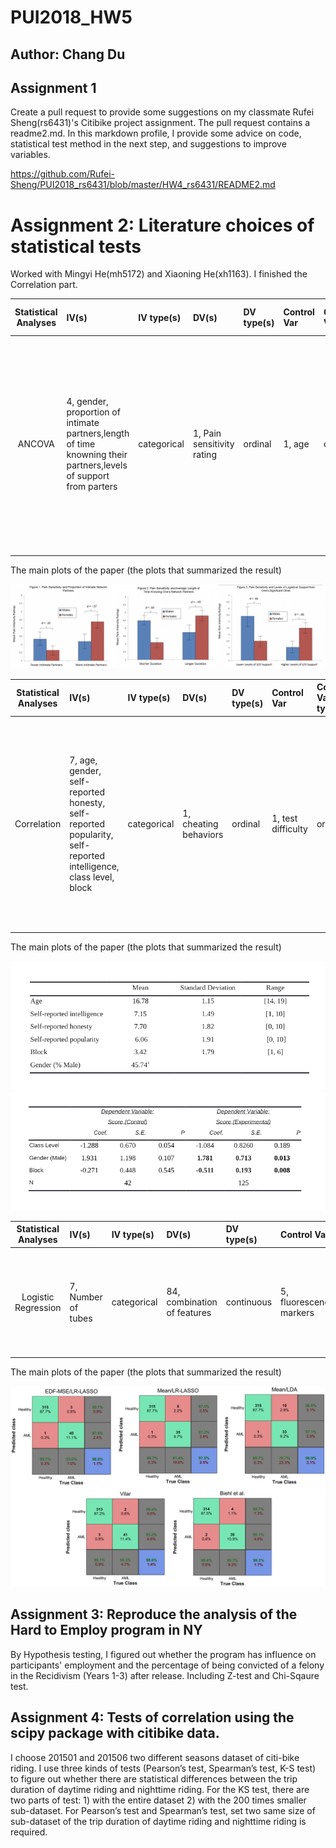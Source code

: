 # PUI2018_HW5
## Author: Chang Du

## Assignment 1
Create a pull request to provide some suggestions on my classmate Rufei Sheng(rs6431)'s Citibike project assignment. The pull request contains a readme2.md. In this markdown profile, I provide some advice on code, statistical test method in the next step, and suggestions to improve variables.

https://github.com/Rufei-Sheng/PUI2018_rs6431/blob/master/HW4_rs6431/README2.md

# Assignment 2: Literature choices of statistical tests

Worked with Mingyi He(mh5172) and Xiaoning He(xh1163). I finished the Correlation part.

| **Statistical Analyses**  |  **IV(s)**  |  **IV type(s)** |  **DV(s)**  |  **DV type(s)**  |  **Control Var** | **Control Var type**  | **Question to be answered** | **_H0_** | **alpha** | **link to paper**|
|:----------:|:----------|:------------|:-------------|:-------------|:------------|:------------- |:------------------|:----:|:-------:|:-------|
ANCOVA  | 4, gender, proportion of intimate partners,length of time knowning their partners,levels of support from parters  |  categorical  | 1, Pain sensitivity rating| ordinal | 1, age | continuous |   how individuals’ social networks moderate the association between biological sex and experimental pain sensitivity. | Difference between F_pain and M_pain ( when more partners, longer relationship and higher support) = Difference between F_pain and M_pain(when fewer partners, shorter relationship and lower support)  | 0.05 | [Sex Differences in How Social Networks and Relationship Quality Influence Experimental Pain Sensitivity](https://journals.plos.org/plosone/article?id=10.1371/journal.pone.0078663) |
  |||||||||

The main plots of the paper (the plots that summarized the result)

![main plot](Plots.png)

| **Statistical Analyses**  |  **IV(s)**  |  **IV type(s)** |  **DV(s)**  |  **DV type(s)**  |  **Control Var** | **Control Var type**  | **Question to be answered** | **_H0_** | **alpha** | **link to paper**|
|:----------:|:----------|:------------|:-------------|:-------------|:------------|:------------- |:------------------|:----:|:-------:|:-------|
Correlation | 7, age, gender, self-reported honesty, self-reported popularity, self-reported intelligence, class level, block | categorical | 1, cheating behaviors | ordinal | 1, test difficulty | ordinal | How strongly and in what direction are demographics (age, gender), self-perception(self-reported honesty, self-reported popularity, self-reported intelligence), environmental factors(class level, block) related with cheating behavior. | Depends on which IV is tested: take gender for example: (women's score of experimental group/ women's score of control group) > (men's score of experimental group/ men's score of control group) | 0.05 | [Behavioral correlates of cheating: Environmental specificity and reward expectation](https://journals.plos.org/plosone/article?id=10.1371/journal.pone.0186054) |

The main plots of the paper (the plots that summarized the result)

![](https://github.com/Chang-Du/PUI2018_cd2682/blob/master/HW5_cd2682/HW5_2_1.png)
![](https://github.com/Chang-Du/PUI2018_cd2682/blob/master/HW5_cd2682/HW5_2_2.png)

| **Statistical Analyses**  |  **IV(s)**  |  **IV type(s)** |  **DV(s)**  |  **DV type(s)**  |  **Control Var** | **Control Var type**  | **Question to be answered** | **_H0_** | **alpha** | **link to paper**|
|:----------:|:----------|:------------|:-------------|:-------------|:------------|:------------- |:------------------|:----:|:-------:|:-------|
Logistic Regression | 7, Number of tubes | categorical | 84, combination of features | continuous | 5, fluorescence markers | categorical | How flow cytometry measurements from a single patient and gives a confidence score of the patient being AML-positive.| patient being AML-positive | 0.05 | [Leukemia Prediction Using Sparse Logistic Regression](https://journals.plos.org/plosone/article?id=10.1371/journal.pone.0072932)

The main plots of the paper (the plots that summarized the result)

![main plot](https://github.com/Mingyi1995/PUI2018_mh5172/blob/master/HW5_mh5172/logistic.png)

## Assignment 3: Reproduce the analysis of the Hard to Employ program in NY
By Hypothesis testing, I figured out whether the program has influence on participants' employment and the percentage of being convicted of a felony in the Recidivism (Years 1-3) after release. Including Z-test and Chi-Sqaure test.



## Assignment 4: Tests of correlation using the scipy package with citibike data.
I choose 201501 and 201506 two different seasons dataset of citi-bike riding.
I use three kinds of tests (Pearson’s test, Spearman’s test, K-S test) to figure out whether there are statistical differences between the trip duration of daytime riding and nighttime riding. For the KS test, there are two parts of test: 1) with the entire dataset 2) with the 200 times smaller sub-dataset. For Pearson’s test and Spearman’s test, set two same size of sub-dataset of the trip duration of daytime riding and nighttime riding is required.
